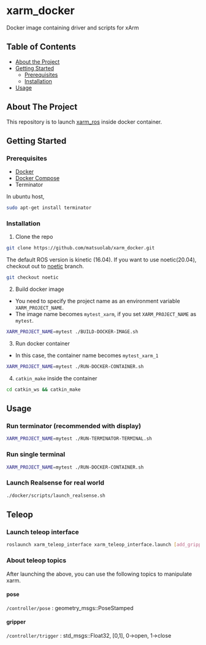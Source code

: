 # xarm_docker
Docker image containing driver and scripts for xArm

<!-- TABLE OF CONTENTS -->
## Table of Contents

* [About the Project](#about-the-project)
* [Getting Started](#getting-started)
  * [Prerequisites](#prerequisites)
  * [Installation](#installation)
* [Usage](#usage)


<!-- ABOUT THE PROJECT -->
## About The Project
This repository is to launch [xarm_ros](https://github.com/xArm-Developer/xarm_ros) inside docker container.


<!-- GETTING STARTED -->
## Getting Started


### Prerequisites

- [Docker](https://docs.docker.com/get-docker/)
- [Docker Compose](https://docs.docker.com/compose/install/)
- Terminator

In ubuntu host,
```sh
sudo apt-get install terminator
```

### Installation

1. Clone the repo
```sh
git clone https://github.com/matsuolab/xarm_docker.git
```
The default ROS version is kinetic (16.04). If you want to use noetic(20.04), checkout out to [noetic](https://github.com/matsuolab/xarm_docker/tree/noetic) branch.
```sh
git checkout noetic
```

2. Build docker image
* You need to specify the project name as an environment variable `XARM_PROJECT_NAME`.
* The image name becomes `mytest_xarm`, if you set `XARM_PROJECT_NAME` as `mytest`.
```sh
XARM_PROJECT_NAME=mytest ./BUILD-DOCKER-IMAGE.sh
```
3. Run docker container
* In this case, the container name becomes `mytest_xarm_1`
```sh
XARM_PROJECT_NAME=mytest ./RUN-DOCKER-CONTAINER.sh
```
4. `catkin_make` inside the container
```sh 
cd catkin_ws && catkin_make
```

<!-- USAGE EXAMPLES -->
## Usage
### Run terminator (recommended with display)
```sh
XARM_PROJECT_NAME=mytest ./RUN-TERMINATOR-TERMINAL.sh
```

### Run single terminal
```sh
XARM_PROJECT_NAME=mytest ./RUN-DOCKER-CONTAINER.sh
```

### Launch Realsense for real world
```sh
./docker/scripts/launch_realsense.sh
```

## Teleop

### Launch teleop interface
```sh
roslaunch xarm_teleop_interface xarm_teleop_interface.launch [add_gripper:=true] [sim:=false] [control_dof:=3(or 4 or 6)]
```

### About teleop topics

After launching the above, you can use the following topics to manipulate xarm.
#### pose

`/controller/pose` : geometry_msgs::PoseStamped

#### gripper

`/controller/trigger` : std_msgs::Float32, [0,1], 0->open, 1->close
